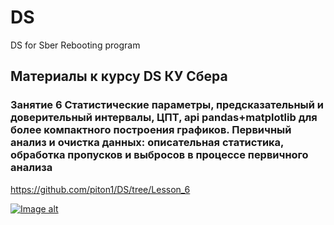 # DS
DS for Sber Rebooting program

## Материалы к курсу DS КУ Сбера 

### Занятие 6 Статистические параметры, предсказательный и доверительный интервалы, ЦПТ, api pandas+matplotlib для более компактного построения графиков. Первичный анализ и очистка данных: описательная статистика, обработка пропусков и выбросов в процессе первичного анализа

https://github.com/piton1/DS/tree/Lesson_6

[![Image alt](https://github.com/piton1/DA/blob/main/quant.png)](https://github.com/piton1/DS/blob/Lesson_6/%D0%97%D0%B0%D0%BD%D1%8F%D1%82%D0%B8%D0%B5%206v1.pdf)
